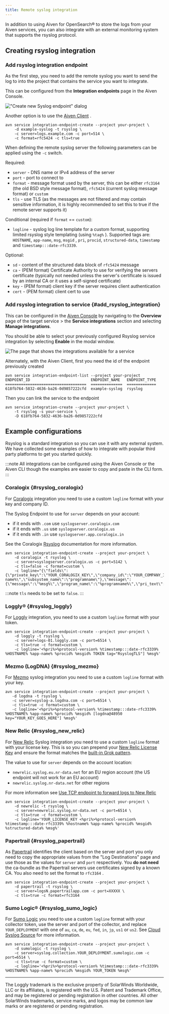 ```yaml
---
title: Remote syslog integration
---
```


In addition to using Aiven for OpenSearch® to store the logs from your
Aiven services, you can also integrate with an external monitoring
system that supports the rsyslog protocol.

## Creating rsyslog integration

### Add rsyslog integration endpoint

As the first step, you need to add the remote syslog you want to send
the log to into the project that contains the service you want to
integrate.

This can be configured from the **Integration endpoints** page in the
Aiven Console.

![\"Create new Syslog endpoint\" dialog](/images/integrations/remote-syslog-endpoint.png)

Another option is to use the [Aiven
Client](https://github.com/aiven/aiven-client) .

``` 
avn service integration-endpoint-create --project your-project \
    -d example-syslog -t rsyslog \
    -c server=logs.example.com -c port=514 \
    -c format=rfc5424 -c tls=true
```

When defining the remote syslog server the following parameters can be
applied using the `-c` switch.

Required:

-   `server` - DNS name or IPv4 address of the server
-   `port` - port to connect to
-   `format` - message format used by the server, this can be either
    `rfc3164` (the old BSD style message format), `rfc5424` (current
    syslog message format) or `custom`
-   `tls` - use TLS (as the messages are not filtered and may contain
    sensitive information, it is highly recommended to set this to true
    if the remote server supports it)

Conditional (required if `format` == `custom`):

-   `logline` - syslog log line template for a custom format, supporting
    limited rsyslog style templating (using `%tag%` ). Supported tags
    are: `HOSTNAME`, `app-name`, `msg`, `msgid` , `pri`, `procid`,
    `structured-data`, `timestamp` and `timestamp:::date-rfc3339`.

Optional:

-   `sd` - content of the structured data block of `rfc5424` message
-   `ca` - (PEM format) Certificate Authority to use for verifying the
    servers certificate (typically not needed unless the server\'s
    certificate is issued by an internal CA or it uses a self-signed
    certificate)
-   `key` - (PEM format) client key if the server requires client
    authentication
-   `cert` - (PEM format) client cert to use

### Add rsyslog integration to service {#add_rsyslog_integration}

This can be configured in the [Aiven Console](https://console.aiven.io/)
by navigating to the **Overview** page of the target service \> the
**Service integrations** section and selecting **Manage integrations**.

You should be able to select your previously configured Rsyslog service
integration by selecting **Enable** in the modal window.

![The page that shows the integrations available for a service](/images/integrations/rsyslog-service-integration.png)

Alternately, with the Aiven Client, first you need the id of the
endpoint previously created

``` 
avn service integration-endpoint-list --project your-project
ENDPOINT_ID                           ENDPOINT_NAME   ENDPOINT_TYPE
====================================  ==============  =============
618fb764-5832-4636-ba26-0d9857222cfd  example-syslog  rsyslog
```

Then you can link the service to the endpoint

``` 
avn service integration-create --project your-project \
    -t rsyslog -s your-service \
    -D 618fb764-5832-4636-ba26-0d9857222cfd
```

## Example configurations

Rsyslog is a standard integration so you can use it with any external
system. We have collected some examples of how to integrate with popular
third party platforms to get you started quickly.

:::note
All integrations can be configured using the Aiven Console or the Aiven
CLI though the examples are easier to copy and paste in the CLI form.
:::

### Coralogix {#rsyslog_coralogix}

For [Coralogix](https://coralogix.com/) integration you need to use a
custom `logline` format with your key and company ID.

The Syslog Endpoint to use for `server` depends on your account:

-   if it ends with `.com` use `syslogserver.coralogix.com`
-   if it ends with `.us` use `syslogserver.coralogix.us`
-   if it ends with `.in` use `syslogserver.app.coralogix.in`

See the Coralogix [Rsyslog](https://coralogix.com/docs/) documentation
for more information.

``` 
avn service integration-endpoint-create --project your-project \
    -d coralogix -t rsyslog \
    -c server=syslogserver.coralogix.us -c port=5142 \
    -c tls=false -c format=custom \
    -c logline="{\"fields\": {\"private_key\":\"YOUR_CORALOGIX_KEY\",\"company_id\":\"YOUR_COMPANY_ID\",\"app_name\":\"%app-name%\",\"subsystem_name\":\"programname\"},\"message\": {\"message\":\"%msg%\",\"program_name\":\"%programname%\",\"pri_text\":\"%pri%\",\"hostname\":\"%HOSTNAME%\"}}"
```

:::note
`tls` needs to be set to `false`.
:::

### Loggly® {#rsyslog_loggly}

For [Loggly](https://www.loggly.com/) integration, you need to use a
custom `logline` format with your token.

``` 
avn service integration-endpoint-create --project your-project \
    -d loggly -t rsyslog \
    -c server=logs-01.loggly.com -c port=6514 \
    -c tls=true -c format=custom \
    -c logline='<%pri%>%protocol-version% %timestamp:::date-rfc3339% %HOSTNAME% %app-name% %procid% %msgid% TOKEN tag="RsyslogTLS"] %msg%'
```

### Mezmo (LogDNA) {#rsyslog_mezmo}

For [Mezmo](https://www.mezmo.com/) syslog integration you need to use a
custom `logline` format with your key.

``` 
avn service integration-endpoint-create --project your-project \
   -d logdna -t rsyslog \
   -c server=syslog-a.logdna.com -c port=6514 \
   -c tls=true -c format=custom \
   -c logline='<%pri%>%protocol-version% %timestamp:::date-rfc3339% %HOSTNAME% %app-name% %procid% %msgid% [logdna@48950 key="YOUR_KEY_GOES_HERE"] %msg%'
```

### New Relic {#rsyslog_new_relic}

For [New Relic](https://newrelic.com/) Syslog integration you need to
use a custom `logline` format with your license key. This is so you can
prepend your [New Relic License
Key](https://docs.newrelic.com/docs/apis/intro-apis/new-relic-api-keys/#license-key)
and ensure the format matches the [built-in Grok
pattern](https://docs.newrelic.com/docs/logs/ui-data/built-log-parsing-rules/#syslog-rfc5424).

The value to use for `server` depends on the account location:

-   `newrelic.syslog.eu.nr-data.net` for an EU region account (the US
    endpoint will not work for an EU account)
-   `newrelic.syslog.nr-data.net` for other regions

For more information see [Use TCP endpoint to forward logs to New
Relic](https://docs.newrelic.com/docs/logs/log-api/use-tcp-endpoint-forward-logs-new-relic/)

``` 
avn service integration-endpoint-create --project your-project \
    -d newrelic -t rsyslog \
    -c server=newrelic.syslog.nr-data.net -c port=6514 \
    -c tls=true -c format=custom \
    -c logline='YOUR_LICENSE_KEY <%pri%>%protocol-version% %timestamp:::date-rfc3339% %hostname% %app-name% %procid% %msgid% %structured-data% %msg%'
```

### Papertrail {#rsyslog_papertrail}

As [Papertrail](https://www.papertrail.com/) identifies the client based
on the server and port you only need to copy the appropriate values from
the \"Log Destinations\" page and use those as the values for `server`
and `port` respectively. You **do not need** the ca-bundle as the
Papertrail servers use certificates signed by a known CA. You also need
to set the format to `rfc3164` .

``` 
avn service integration-endpoint-create --project your-project \
    -d papertrail -t rsyslog \
    -c server=logsN.papertrailapp.com -c port=XXXXX \
    -c tls=true -c format=rfc3164 
```

### Sumo Logic® {#rsyslog_sumo_logic}

For [Sumo Logic](https://www.sumologic.com/) you need to use a custom
`logline` format with your collector token, use the server and port of
the collector, and replace `YOUR_DEPLOYMENT` with one of `au`, `ca`,
`de`, `eu`, `fed`, `in`, `jp`, `us1` or `us2`. See [Cloud Syslog
Source](https://help.sumologic.com/03Send-Data/Sources/02Sources-for-Hosted-Collectors/Cloud-Syslog-Source)
for more information.

``` 
avn service integration-endpoint-create --project your-project \
    -d sumologic -t rsyslog \
    -c server=syslog.collection.YOUR_DEPLOYMENT.sumologic.com -c port=6514 \
    -c tls=true -c format=custom \
    -c logline='<%pri%>%protocol-version% %timestamp:::date-rfc3339% %HOSTNAME% %app-name% %procid% %msgid% YOUR_TOKEN %msg%'
```

------------------------------------------------------------------------

The Loggly trademark is the exclusive property of SolarWinds Worldwide,
LLC or its affiliates, is registered with the U.S. Patent and Trademark
Office, and may be registered or pending registration in other
countries. All other SolarWinds trademarks, service marks, and logos may
be common law marks or are registered or pending registration.
